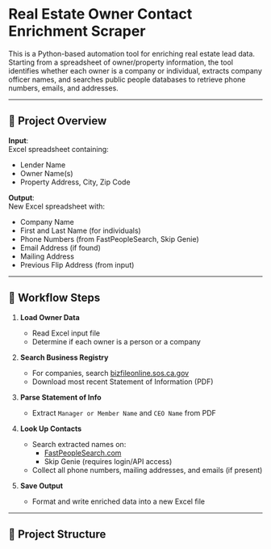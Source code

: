 # Real Estate Owner Contact Enrichment Scraper

This is a Python-based automation tool for enriching real estate lead data. Starting from a spreadsheet of owner/property information, the tool identifies whether each owner is a company or individual, extracts company officer names, and searches public people databases to retrieve phone numbers, emails, and addresses.

---

## 📌 Project Overview

**Input**:  
Excel spreadsheet containing:
- Lender Name
- Owner Name(s)
- Property Address, City, Zip Code

**Output**:  
New Excel spreadsheet with:
- Company Name
- First and Last Name (for individuals)
- Phone Numbers (from FastPeopleSearch, Skip Genie)
- Email Address (if found)
- Mailing Address
- Previous Flip Address (from input)

---

## 🔁 Workflow Steps

1. **Load Owner Data**
   - Read Excel input file
   - Determine if each owner is a person or a company

2. **Search Business Registry**
   - For companies, search [bizfileonline.sos.ca.gov](https://bizfileonline.sos.ca.gov/search/business)
   - Download most recent Statement of Information (PDF)

3. **Parse Statement of Info**
   - Extract `Manager or Member Name` and `CEO Name` from PDF

4. **Look Up Contacts**
   - Search extracted names on:
     - [FastPeopleSearch.com](https://www.fastpeoplesearch.com)
     - Skip Genie (requires login/API access)
   - Collect all phone numbers, mailing addresses, and emails (if present)

5. **Save Output**
   - Format and write enriched data into a new Excel file

---

## 📁 Project Structure

